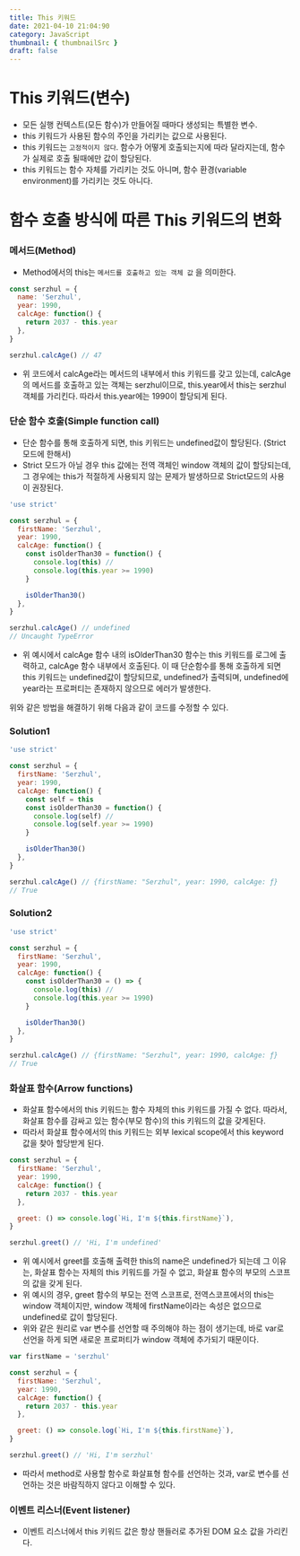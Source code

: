 ```yaml
---
title: This 키워드
date: 2021-04-10 21:04:90
category: JavaScript
thumbnail: { thumbnailSrc }
draft: false
---
```


# This 키워드(변수)

- 모든 실행 컨텍스트(모든 함수)가 만들어질 때마다 생성되는 특별한 변수.
- this 키워드가 사용된 함수의 주인을 가리키는 값으로 사용된다.
- this 키워드는 `고정적이지 않다`. 함수가 어떻게 호출되는지에 따라 달라지는데, 함수가 실제로 호출 될때에만 값이 할당된다.
- this 키워드는 함수 자체를 가리키는 것도 아니며, 함수 환경(variable environment)를 가리키는 것도 아니다.

# 함수 호출 방식에 따른 This 키워드의 변화

### 메서드(Method)

- Method에서의 this는 `메서드를 호출하고 있는 객체 값` 을 의미한다.

```jsx
const serzhul = {
  name: 'Serzhul',
  year: 1990,
  calcAge: function() {
    return 2037 - this.year
  },
}

serzhul.calcAge() // 47
```

- 위 코드에서 calcAge라는 메서드의 내부에서 this 키워드를 갖고 있는데, calcAge의 메서드를 호출하고 있는 객체는 serzhul이므로, this.year에서 this는 serzhul 객체를 가리킨다. 따라서 this.year에는 1990이 할당되게 된다.

### 단순 함수 호출(Simple function call)

- 단순 함수를 통해 호출하게 되면, this 키워드는 undefined값이 할당된다. (Strict 모드에 한해서)
- Strict 모드가 아닐 경우 this 값에는 전역 객체인 window 객체의 값이 할당되는데, 그 경우에는 this가 적절하게 사용되지 않는 문제가 발생하므로 Strict모드의 사용이 권장된다.

```jsx
'use strict'

const serzhul = {
  firstName: 'Serzhul',
  year: 1990,
  calcAge: function() {
    const isOlderThan30 = function() {
      console.log(this) //
      console.log(this.year >= 1990)
    }

    isOlderThan30()
  },
}

serzhul.calcAge() // undefined
// Uncaught TypeError
```

- 위 예시에서 calcAge 함수 내의 isOlderThan30 함수는 this 키워드를 로그에 출력하고, calcAge 함수 내부에서 호출된다. 이 때 단순함수를 통해 호출하게 되면 this 키워드는 undefined값이 할당되므로, undefined가 출력되며, undefined에 year라는 프로퍼티는 존재하지 않으므로 에러가 발생한다.

위와 같은 방법을 해결하기 위해 다음과 같이 코드를 수정할 수 있다.

### Solution1

```jsx
'use strict'

const serzhul = {
  firstName: 'Serzhul',
  year: 1990,
  calcAge: function() {
    const self = this
    const isOlderThan30 = function() {
      console.log(self) //
      console.log(self.year >= 1990)
    }

    isOlderThan30()
  },
}

serzhul.calcAge() // {firstName: "Serzhul", year: 1990, calcAge: ƒ}
// True
```

### Solution2

```jsx
'use strict'

const serzhul = {
  firstName: 'Serzhul',
  year: 1990,
  calcAge: function() {
    const isOlderThan30 = () => {
      console.log(this) //
      console.log(this.year >= 1990)
    }

    isOlderThan30()
  },
}

serzhul.calcAge() // {firstName: "Serzhul", year: 1990, calcAge: ƒ}
// True
```

### 화살표 함수(Arrow functions)

- 화살표 함수에서의 this 키워드는 함수 자체의 this 키워드를 가질 수 없다. 따라서, 화살표 함수를 감싸고 있는 함수(부모 함수)의 this 키워드의 값을 갖게된다.
- 따라서 화살표 함수에서의 this 키워드는 외부 lexical scope에서 this keyword 값을 찾아 할당받게 된다.

```jsx
const serzhul = {
  firstName: 'Serzhul',
  year: 1990,
  calcAge: function() {
    return 2037 - this.year
  },

  greet: () => console.log(`Hi, I'm ${this.firstName}`),
}

serzhul.greet() // 'Hi, I'm undefined'
```

- 위 예시에서 greet를 호출해 출력한 this의 name은 undefined가 되는데 그 이유는, 화살표 함수는 자체의 this 키워드를 가질 수 없고, 화살표 함수의 부모의 스코프의 값을 갖게 된다.
- 위 예시의 경우, greet 함수의 부모는 전역 스코프로, 전역스코프에서의 this는 window 객체이지만, window 객체에 firstName이라는 속성은 없으므로 undefined로 값이 할당된다.
- 위와 같은 원리로 var 변수를 선언할 때 주의해야 하는 점이 생기는데, 바로 var로 선언을 하게 되면 새로운 프로퍼티가 window 객체에 추가되기 때문이다.

```jsx
var firstName = 'serzhul'

const serzhul = {
  firstName: 'Serzhul',
  year: 1990,
  calcAge: function() {
    return 2037 - this.year
  },

  greet: () => console.log(`Hi, I'm ${this.firstName}`),
}

serzhul.greet() // 'Hi, I'm serzhul'
```

- 따라서 method로 사용할 함수로 화살표형 함수를 선언하는 것과, var로 변수를 선언하는 것은 바람직하지 않다고 이해할 수 있다.

### 이벤트 리스너(Event listener)

- 이벤트 리스너에서 this 키워드 값은 항상 핸들러로 추가된 DOM 요소 값을 가리킨다.

